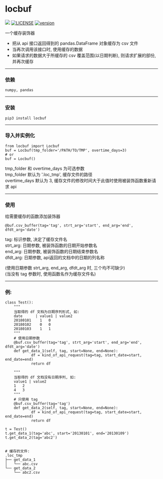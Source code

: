 

locbuf
=======

![](https://img.shields.io/badge/language-python3-orange.svg)
[![LICENSE](https://img.shields.io/badge/license-Anti%20996-blue.svg)](https://github.com/996icu/996.ICU/blob/master/LICENSE)
[![version](https://img.shields.io/pypi/v/locbuf.svg)](https://pypi.org/project/locbuf/)


一个缓存装饰器

- 把从 api 接口返回得到的 pandas.DataFrame 对象缓存为 csv 文件
- 当再次调用该接口时, 使用缓存的数据
- 如果请求的数据大于所缓存的 csv 覆盖范围(以日期判断), 则请求扩展的部份, 并再次缓存

- - -

### 依赖
	
	numpy, pandas

- - -

### 安装

	pip3 install locbuf

- - -

### 导入并实例化

	from locbuf import Locbuf
	buf = Locbuf(tmp_folder='/PATH/TO/TMP', overtime_days=3)
	# or
	buf = Locbuf()

tmp_folder 和 overtime_days 为可选参数<br>
tmp_folder 默认为 '.loc_tmp', 缓存文件的路径<br>
overtime_days 默认为 3, 缓存文件的修改时间大于此值时使用被装饰函数重新请求 api

- - -

### 使用

给需要缓存的函数添加装饰器
	
	@buf.csv_buffer(tag='tag', strt_arg='start', end_arg='end', dfdt_arg='date')

tag: 标识参数, 决定了缓存文件名<br>
strt_arg: 日期参数, 被装饰函数的日期开始参数名<br>
end_arg: 日期参数, 被装饰函数的日期结束参数名<br>
dfdt_arg: 日期参数, api返回的文档中的日期的列名称<br>

(使用日期参数 strt_arg, end_arg, dfdt_arg 时, 三个均不可缺少)<br>
(当没有 tag 参数时, 使用函数名作为缓存文件名)

- - -

### 例:

	class Test():
		"""
		当取得的 df 文档为日期序列形式, 如:
		date 	  | value1 | value2 
		20180101	1	0
		20180102	0	0
		20180103	1	1
		"""
		# 使用日期参数
		@buf.csv_buffer(tag='tag', strt_arg='start', end_arg='end', dfdt_arg='date')
		def get_data_1(self, tag, start=None, end=None):
	    		df = kind_of_api_request(tag=tag, start_date=start, end_date=end)
	    		return df

		"""
		当取得的 df 文档没有日期序列, 如:
		value1 | value2
		1	2
		4	3
		"""
		# 只使用 tag
		@buf.csv_buffer(tag='tag')
		def get_data_2(self, tag, start=None, end=None):
	    		df = kind_of_api_request(tag=tag, start_date=start, end_date=end)
	    		return df

	t = Test()
	t.get_data_1(tag='abc', start='20130101', end='20130109')
	t.get_data_2(tag='abc2')
	

	# 缓存的文件:
	.loc_tmp
	├── get_data_1
	│   └── abc.csv
	└── get_data_2
	    └── abc2.csv
	








